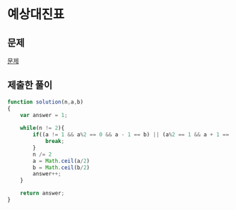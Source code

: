 # 예상대진표

## 문제

[문제](https://programmers.co.kr/learn/courses/30/lessons/12985)

## 제출한 풀이

```javascript
function solution(n,a,b)
{
    var answer = 1;
    
    while(n != 2){
        if((a != 1 && a%2 == 0 && a - 1 == b) || (a%2 == 1 && a + 1 == b)){
            break;
        }
        n /= 2
        a = Math.ceil(a/2)
        b = Math.ceil(b/2)
        answer++;
    }

    return answer;
}
```